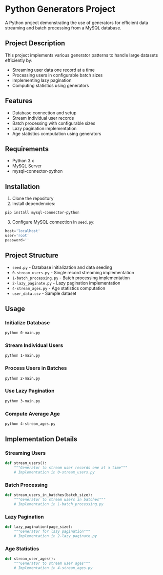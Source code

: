 # Python Generators Project

A Python project demonstrating the use of generators for efficient data streaming and batch processing from a MySQL database.

## Project Description

This project implements various generator patterns to handle large datasets efficiently by:
- Streaming user data one record at a time
- Processing users in configurable batch sizes
- Implementing lazy pagination
- Computing statistics using generators

## Features

- Database connection and setup
- Stream individual user records
- Batch processing with configurable sizes
- Lazy pagination implementation
- Age statistics computation using generators

## Requirements

- Python 3.x
- MySQL Server
- mysql-connector-python

## Installation

1. Clone the repository
2. Install dependencies:
```bash
pip install mysql-connector-python
```

3. Configure MySQL connection in `seed.py`:
```python
host='localhost'
user='root'
password=''
```

## Project Structure

- `seed.py` - Database initialization and data seeding
- `0-stream_users.py` - Single record streaming implementation
- `1-batch_processing.py` - Batch processing implementation
- `2-lazy_paginate.py` - Lazy pagination implementation
- `4-stream_ages.py` - Age statistics computation
- `user_data.csv` - Sample dataset

## Usage

### Initialize Database
```bash
python 0-main.py
```

### Stream Individual Users
```bash
python 1-main.py
```

### Process Users in Batches
```bash
python 2-main.py
```

### Use Lazy Pagination
```bash
python 3-main.py
```

### Compute Average Age
```bash
python 4-stream_ages.py
```

## Implementation Details

### Streaming Users
```python
def stream_users():
    """Generator to stream user records one at a time"""
    # Implementation in 0-stream_users.py
```

### Batch Processing
```python
def stream_users_in_batches(batch_size):
    """Generator to stream users in batches"""
    # Implementation in 1-batch_processing.py
```

### Lazy Pagination
```python
def lazy_pagination(page_size):
    """Generator for lazy pagination"""
    # Implementation in 2-lazy_paginate.py
```

### Age Statistics
```python
def stream_user_ages():
    """Generator to stream user ages"""
    # Implementation in 4-stream_ages.py
```